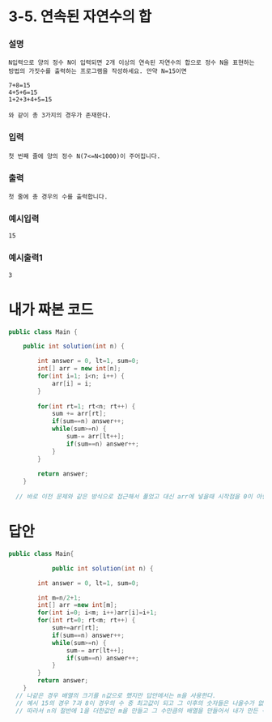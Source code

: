 # 3-5. 연속된 자연수의 합
### 설명
    N입력으로 양의 정수 N이 입력되면 2개 이상의 연속된 자연수의 합으로 정수 N을 표현하는    
    방법의 가짓수를 출력하는 프로그램을 작성하세요. 만약 N=15이면   
    
    7+8=15
    4+5+6=15
    1+2+3+4+5=15   
    
    와 같이 총 3가지의 경우가 존재한다.

### 입력
    첫 번째 줄에 양의 정수 N(7<=N<1000)이 주어집니다.

### 출력
    첫 줄에 총 경우의 수를 출력합니다.

### 예시입력
```
15
```
### 예시출력1
```
3
```

# 내가 짜본 코드
```java
public class Main {

	public int solution(int n) {

		int answer = 0, lt=1, sum=0;
		int[] arr = new int[n];
		for(int i=1; i<n; i++) {
			arr[i] = i;
		}
		
		for(int rt=1; rt<n; rt++) {
			sum += arr[rt];
			if(sum==n) answer++;
			while(sum>=n) {
				sum-= arr[lt++];
				if(sum==n) answer++;
			}
		}
		
		return answer;
	}
	
  // 바로 이전 문제와 같은 방식으로 접근해서 풀었고 대신 arr에 넣을때 시작점을 0이 아닌 1로 잡았다.
```

# 답안
```java
public class Main{

			public int solution(int n) {

		int answer = 0, lt=1, sum=0;

		int m=n/2+1;
		int[] arr =new int[m];
		for(int i=0; i<m; i++)arr[i]=i+1;
		for(int rt=0; rt<m; rt++) {
			sum+=arr[rt];
			if(sum==n) answer++;
			while(sum>=n) {
				sum-= arr[lt++];
				if(sum==n) answer++;
			}
		}
		return answer;
	}
  // 나같은 경우 배열의 크기를 n값으로 했지만 답안에서는 m을 사용한다.
  // 예시 15의 경우 7과 8이 경우의 수 중 최고값이 되고 그 이후의 숫자들은 나올수가 없기때문이다.
  // 따라서 n의 절반에 1을 더한값인 m을 만들고 그 수만큼의 배열을 만들어서 내가 만든 식보다 배열의 크기가 작다
  
  ```
